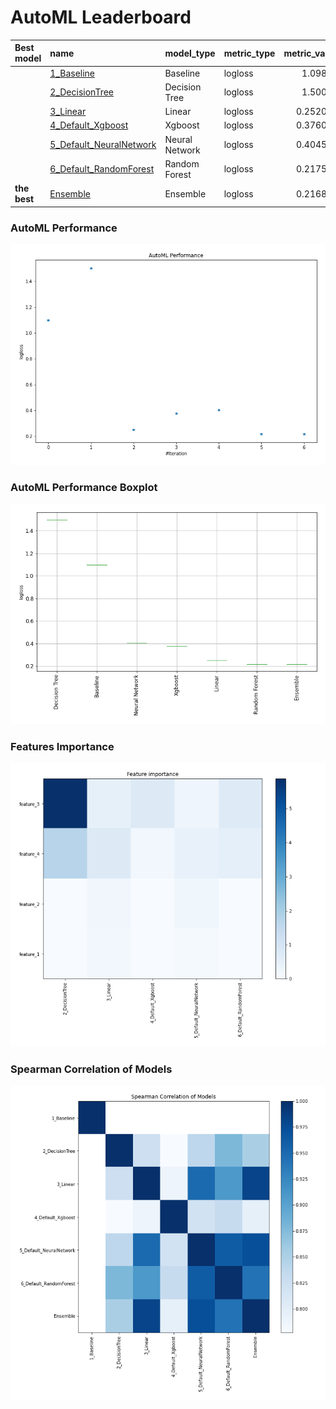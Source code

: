 # AutoML Leaderboard

| Best model   | name                                                         | model_type     | metric_type   |   metric_value |   train_time |
|:-------------|:-------------------------------------------------------------|:---------------|:--------------|---------------:|-------------:|
|              | [1_Baseline](1_Baseline/README.md)                           | Baseline       | logloss       |       1.09861  |         2.08 |
|              | [2_DecisionTree](2_DecisionTree/README.md)                   | Decision Tree  | logloss       |       1.50006  |         7.75 |
|              | [3_Linear](3_Linear/README.md)                               | Linear         | logloss       |       0.252079 |         6.41 |
|              | [4_Default_Xgboost](4_Default_Xgboost/README.md)             | Xgboost        | logloss       |       0.376001 |         8.08 |
|              | [5_Default_NeuralNetwork](5_Default_NeuralNetwork/README.md) | Neural Network | logloss       |       0.404506 |         2.02 |
|              | [6_Default_RandomForest](6_Default_RandomForest/README.md)   | Random Forest  | logloss       |       0.217595 |         8.48 |
| **the best** | [Ensemble](Ensemble/README.md)                               | Ensemble       | logloss       |       0.216842 |         0.28 |

### AutoML Performance
![AutoML Performance](ldb_performance.png)

### AutoML Performance Boxplot
![AutoML Performance Boxplot](ldb_performance_boxplot.png)

### Features Importance
![features importance across models](features_heatmap.png)



### Spearman Correlation of Models
![models spearman correlation](correlation_heatmap.png)

